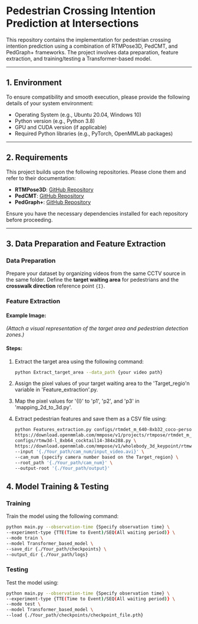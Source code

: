 # Pedestrian Crossing Intention Prediction at Intersections

This repository contains the implementation for pedestrian crossing intention prediction using a combination of RTMPose3D, PedCMT, and PedGraph+ frameworks. The project involves data preparation, feature extraction, and training/testing a Transformer-based model.

---

## 1. Environment
To ensure compatibility and smooth execution, please provide the following details of your system environment:
- Operating System (e.g., Ubuntu 20.04, Windows 10)
- Python version (e.g., Python 3.8)
- GPU and CUDA version (if applicable)
- Required Python libraries (e.g., PyTorch, OpenMMLab packages)

---

## 2. Requirements
This project builds upon the following repositories. Please clone them and refer to their documentation:
- **RTMPose3D**: [GitHub Repository](https://github.com/open-mmlab/RTMPose3D)
- **PedCMT**: [GitHub Repository](https://github.com/your-org/PedCMT)
- **PedGraph+**: [GitHub Repository](https://github.com/your-org/PedGraphPlus)

Ensure you have the necessary dependencies installed for each repository before proceeding.

---

## 3. Data Preparation and Feature Extraction

### Data Preparation
Prepare your dataset by organizing videos from the same CCTV source in the same folder. Define the **target waiting area** for pedestrians and the **crosswalk direction** reference point `{I}`.

### Feature Extraction

#### Example Image:
*(Attach a visual representation of the target area and pedestrian detection zones.)*

#### Steps:
1. Extract the target area using the following command:
   ```bash
   python Extract_target_area --data_path {your video path}
   ```
2. Assign the pixel values of your target waiting area to the 'Target_regio'n variable in 'Feature_extraction'.py.

3. Map the pixel values for '{I}' to 'p1', 'p2', and 'p3' in 'mapping_2d_to_3d.py'.

4. Extract pedestrian features and save them as a CSV file using:
   ```bash
   python Features_extraction.py configs/rtmdet_m_640-8xb32_coco-person.py \
   https://download.openmmlab.com/mmpose/v1/projects/rtmpose/rtmdet_m_8xb32-100e_coco-obj365-person-235e8209.pth \
   configs/rtmw3d-l_8xb64_cocktail14-384x288.py \
   https://download.openmmlab.com/mmpose/v1/wholebody_3d_keypoint/rtmw3d/rtmw3d-l_8xb64_cocktail14-384x288-794dbc78_20240626.pth \
   --input '{./Your_path/cam_num/input_video.avi}' \
   --cam_num {specify camera number based on the Target_region} \
   --root_path '{./Your_path/cam_num}' \
   --output-root '{./Your_path/output}'
   ```

## 4. Model Training & Testing

### Training
Train the model using the following command:

   ```bash
   python main.py --observation-time {Specify observation time} \
   --experiment-type {TTE(Time to Event)/SEQ(All waiting period)} \
   --mode train \
   --model Transformer_based_model \
   --save_dir {./Your_path/checkpoints} \
   --output_dir {./Your_path/logs}
   ```

### Testing
Test the model using:
   ```bash
   python main.py --observation-time {Specify observation time} \
   --experiment-type {TTE(Time to Event)/SEQ(All waiting period)} \
   --mode test \
   --model Transformer_based_model \
   --load {./Your_path/checkpoints/checkpoint_file.pth}
   ```

